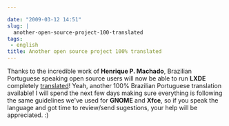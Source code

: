 ```yaml
---

date: "2009-03-12 14:51"
slug: |
  another-open-source-project-100-translated
tags:
 - english
title: Another open source project 100% translated
---
```


Thanks to the incredible work of **Henrique P. Machado**, Brazilian
Portuguese speaking open source users will now be able to run **LXDE**
completely [translated](http://pootle.lxde.bsnet.se/pt_BR/lxde/)! Yeah,
another 100% Brazilian Portuguese translation available! I will spend
the next few days making sure everything is following the same
guidelines we've used for **GNOME** and **Xfce**, so if you speak the
language and got time to review/send sugestions, your help will be
appreciated. :)
